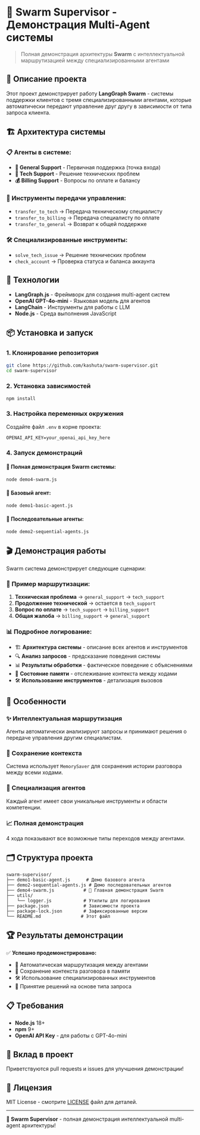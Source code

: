 # 🐝 Swarm Supervisor - Демонстрация Multi-Agent системы

> Полная демонстрация архитектуры **Swarm** с интеллектуальной маршрутизацией между специализированными агентами

## 🎯 Описание проекта

Этот проект демонстрирует работу **LangGraph Swarm** - системы поддержки клиентов с тремя специализированными агентами, которые автоматически передают управление друг другу в зависимости от типа запроса клиента.

## 🏗️ Архитектура системы

### 📋 Агенты в системе:
- **🤖 General Support** - Первичная поддержка (точка входа)
- **🔧 Tech Support** - Решение технических проблем  
- **💰 Billing Support** - Вопросы по оплате и балансу

### 🔄 Инструменты передачи управления:
- `transfer_to_tech` → Передача техническому специалисту
- `transfer_to_billing` → Передача специалисту по оплате
- `transfer_to_general` → Возврат к общей поддержке

### 🛠️ Специализированные инструменты:
- `solve_tech_issue` → Решение технических проблем
- `check_account` → Проверка статуса и баланса аккаунта

## 🚀 Технологии

- **LangGraph.js** - Фреймворк для создания multi-agent систем
- **OpenAI GPT-4o-mini** - Языковая модель для агентов
- **LangChain** - Инструменты для работы с LLM
- **Node.js** - Среда выполнения JavaScript

## 📦 Установка и запуск

### 1. Клонирование репозитория
```bash
git clone https://github.com/kashuta/swarm-supervisor.git
cd swarm-supervisor
```

### 2. Установка зависимостей
```bash
npm install
```

### 3. Настройка переменных окружения
Создайте файл `.env` в корне проекта:
```env
OPENAI_API_KEY=your_openai_api_key_here
```

### 4. Запуск демонстраций

#### 🐝 Полная демонстрация Swarm системы:
```bash
node demo4-swarm.js
```

#### 🤖 Базовый агент:
```bash
node demo1-basic-agent.js
```

#### 🔄 Последовательные агенты:
```bash
node demo2-sequential-agents.js
```

## 🎬 Демонстрация работы

Swarm система демонстрирует следующие сценарии:

### 🔄 Пример маршрутизации:
1. **Техническая проблема** → `general_support` → `tech_support`
2. **Продолжение технической** → остается в `tech_support`  
3. **Вопрос по оплате** → `tech_support` → `billing_support`
4. **Общая жалоба** → `billing_support` → `general_support`

### 📊 Подробное логирование:
- 🏗️ **Архитектура системы** - описание всех агентов и инструментов
- 🔍 **Анализ запросов** - предсказание поведения системы
- 📊 **Результаты обработки** - фактическое поведение с объяснениями
- 🧠 **Состояние памяти** - отслеживание контекста между ходами
- 🛠️ **Использование инструментов** - детализация вызовов

## 🧠 Особенности

### ✨ Интеллектуальная маршрутизация
Агенты автоматически анализируют запросы и принимают решения о передаче управления другим специалистам.

### 🔗 Сохранение контекста
Система использует `MemorySaver` для сохранения истории разговора между всеми ходами.

### 🎯 Специализация агентов
Каждый агент имеет свои уникальные инструменты и области компетенции.

### 📈 Полная демонстрация
4 хода показывают все возможные типы переходов между агентами.

## 🗂️ Структура проекта

```
swarm-supervisor/
├── demo1-basic-agent.js      # Демо базового агента
├── demo2-sequential-agents.js # Демо последовательных агентов  
├── demo4-swarm.js           # 🐝 Главная демонстрация Swarm
├── utils/
│   └── logger.js            # Утилиты для логирования
├── package.json             # Зависимости проекта
├── package-lock.json        # Зафиксированные версии
└── README.md               # Этот файл

```

## 🏆 Результаты демонстрации

✅ **Успешно продемонстрировано:**
- 🔄 Автоматическая маршрутизация между агентами
- 🧠 Сохранение контекста разговора в памяти  
- 🛠️ Использование специализированных инструментов
- 🎯 Принятие решений на основе типа запроса

## 📋 Требования

- **Node.js** 18+ 
- **npm** 9+
- **OpenAI API Key** - для работы с GPT-4o-mini

## 🤝 Вклад в проект

Приветствуются pull requests и issues для улучшения демонстрации!

## 📄 Лицензия

MIT License - смотрите [LICENSE](LICENSE) файл для деталей.

---

**🐝 Swarm Supervisor** - полная демонстрация интеллектуальной multi-agent архитектуры!